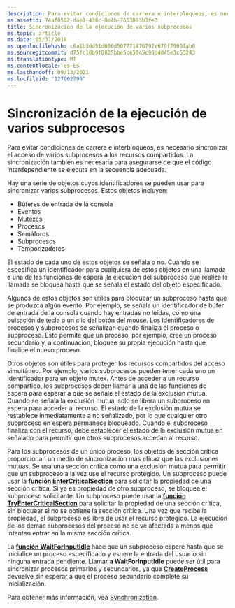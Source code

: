 ```yaml
---
description: Para evitar condiciones de carrera e interbloqueos, es necesario sincronizar el acceso de varios subprocesos a los recursos compartidos. La sincronización también es necesaria para asegurarse de que el código interdependiente se ejecuta en la secuencia adecuada.
ms.assetid: 74af0502-dae1-438c-8e4b-7663093b3fe3
title: Sincronización de la ejecución de varios subprocesos
ms.topic: article
ms.date: 05/31/2018
ms.openlocfilehash: c6a1b3dd51d666d507771476792e679f7980fab8
ms.sourcegitcommit: d75fc10b9f0825bbe5ce5045c90d4045e3c53243
ms.translationtype: MT
ms.contentlocale: es-ES
ms.lasthandoff: 09/13/2021
ms.locfileid: "127062796"
---
```

# <a name="synchronizing-execution-of-multiple-threads"></a>Sincronización de la ejecución de varios subprocesos

Para evitar condiciones de carrera e interbloqueos, es necesario sincronizar el acceso de varios subprocesos a los recursos compartidos. La sincronización también es necesaria para asegurarse de que el código interdependiente se ejecuta en la secuencia adecuada.

Hay una serie de objetos cuyos identificadores se pueden usar para sincronizar varios subprocesos. Estos objetos incluyen:

-   Búferes de entrada de la consola
-   Eventos
-   Mutexes
-   Procesos
-   Semáforos
-   Subprocesos
-   Temporizadores

El estado de cada uno de estos objetos se señala o no. Cuando se especifica un identificador para cualquiera de estos objetos en una llamada a una de las funciones de espera [,](../sync/wait-functions.md)la ejecución del subproceso que realiza la llamada se bloquea hasta que se señala el estado del objeto especificado.

Algunos de estos objetos son útiles para bloquear un subproceso hasta que se produzca algún evento. Por ejemplo, se señala un identificador de búfer de entrada de la consola cuando hay entradas no leídas, como una pulsación de tecla o un clic del botón del mouse. Los identificadores de procesos y subprocesos se señalizan cuando finaliza el proceso o subproceso. Esto permite que un proceso, por ejemplo, cree un proceso secundario y, a continuación, bloquee su propia ejecución hasta que finalice el nuevo proceso.

Otros objetos son útiles para proteger los recursos compartidos del acceso simultáneo. Por ejemplo, varios subprocesos pueden tener cada uno un identificador para un objeto mutex. Antes de acceder a un recurso compartido, los subprocesos deben llamar a una de las funciones de espera para esperar a que se señale el estado de la exclusión mutua. [](../sync/wait-functions.md) Cuando se señala la exclusión mutua, solo se libera un subproceso en espera para acceder al recurso. El estado de la exclusión mutua se restablece inmediatamente a no señalizado, por lo que cualquier otro subproceso en espera permanece bloqueado. Cuando el subproceso finaliza con el recurso, debe establecer el estado de la exclusión mutua en señalado para permitir que otros subprocesos accedan al recurso.

Para los subprocesos de un único proceso, los objetos de sección crítica proporcionan un medio de sincronización más eficaz que las exclusiones mutuas. Se usa una sección crítica como una exclusión mutua para permitir que un subproceso a la vez use el recurso protegido. Un subproceso puede usar la [**función EnterCriticalSection**](/windows/win32/api/synchapi/nf-synchapi-entercriticalsection) para solicitar la propiedad de una sección crítica. Si ya es propiedad de otro subproceso, se bloquea el subproceso solicitante. Un subproceso puede usar la [**función TryEnterCriticalSection**](/windows/win32/api/synchapi/nf-synchapi-tryentercriticalsection) para solicitar la propiedad de una sección crítica, sin bloquear si no se obtiene la sección crítica. Una vez que recibe la propiedad, el subproceso es libre de usar el recurso protegido. La ejecución de los demás subprocesos del proceso no se ve afectada a menos que intenten entrar en la misma sección crítica.

La [**función WaitForInputIdle**](/windows/desktop/api/Winuser/nf-winuser-waitforinputidle) hace que un subproceso espere hasta que se inicialice un proceso especificado y espere la entrada del usuario sin ninguna entrada pendiente. Llamar **a WaitForInputIdle** puede ser útil para sincronizar procesos primarios y secundarios, ya que [**CreateProcess**](/windows/win32/api/processthreadsapi/nf-processthreadsapi-createprocessa) devuelve sin esperar a que el proceso secundario complete su inicialización.

Para obtener más información, vea [Synchronization](../sync/synchronization.md).

 

 

